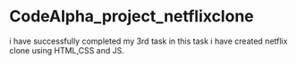 # CodeAlpha_project_netflixclone
i have successfully completed my 3rd task in this task i have created netflix clone using HTML,CSS and JS.

